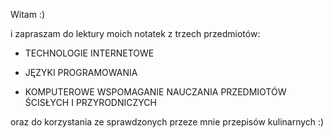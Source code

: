 Witam :)

<p>i zapraszam do lektury moich notatek z trzech przedmiotów:

* TECHNOLOGIE INTERNETOWE

* JĘZYKI PROGRAMOWANIA

* KOMPUTEROWE WSPOMAGANIE NAUCZANIA PRZEDMIOTÓW ŚCISŁYCH I PRZYRODNICZYCH

<p>oraz do korzystania ze sprawdzonych przeze mnie przepisów kulinarnych :)
